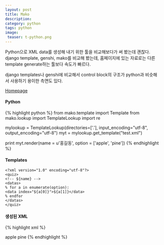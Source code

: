 ```yaml
---
layout: post
title: Mako
description: 
category: python
tags: python
image:
 teaser: t-python.png
---
```


Python으로 XML data를 생성해 내기 위한 툴을 비교해보다가 써 봤는데 괜찮다. django template, genshi,
mako를 비교해 봤는데, 홈페이지에 있는 자료로는 다른 template generate하는 툴보다 속도가 빠르다.

django templates나 genshi에 비교해서 control block의 구조가 python과 비슷해서 사용하기 용이한 측면도
있다.

[Homepage](http://www.makotemplates.org/)

#### Python

{% highlight python %}
from mako.template import Template
from mako.lookup import TemplateLookup
import re

mylookup = TemplateLookup(directories=['.'], input_encoding="utf-8", output_encoding="utf-8")
myt = mylookup.get_template("test.xml")

print myt.render(name = u'홍길동', option = ['apple', 'pine'])
{% endhighlight %}

#### Templates

	<?xml version="1.0" encoding="utf-8"?>
	<quiz>
    <!-- ${name} -->
    <datas>
	% for a in enumerate(option):
    <data index="${a[0]}">${a[1]}</data>
	% endfor
    </datas>
	</quiz>


#### 생성된 XML

{% highlight xml %}
<?xml version="1.0" encoding="utf-8"?>
<quiz>
<!-- 홍길동 -->
<datas>
<data index="0">apple</data>
<data index="1">pine</data>
</datas>
</quiz>
{% endhighlight %}

